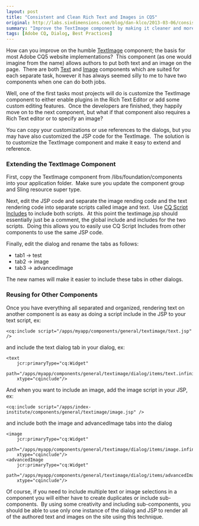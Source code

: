 ```yaml
---
layout: post
title: "Consistent and Clean Rich Text and Images in CQ5"
original: http://labs.sixdimensions.com/blog/dan-klco/2013-03-06/consistent-and-clean-rich-text-and-images-cq5
summary: "Improve the TextImage component by making it cleaner and more consistent"
tags: [Adobe CQ, Dialog, Best Practices]
---
```


How can you improve on the humble [TextImage][1] component; the basis for most Adobe CQ5 website implementations? &nbsp;This component (as one would imagine from the name) allows authors to put both text and an image on the page. &nbsp;There are both [Text][2] and [Image][3] components which are suited for each separate task, however it has always seemed silly to me to have two components when one can do both jobs.

Well, one of the first tasks most projects will do is customize the TextImage component to either enable plugins in the Rich Text Editor or add some custom editing features. &nbsp;Once the developers are finished, they happily move on to the next component, but what if that component also requires a Rich Text editor or to specify an image? &nbsp;

You can copy your customizations or use references to the dialogs, but you may have also customized the JSP code for the TextImage. &nbsp;The solution is to customize the TextImage component and make it easy to extend and reference.

### Extending the TextImage Component

First, copy the TextImage component from /libs/foundation/components into your application folder. &nbsp;Make sure you update the component group and Sling resource super type.

Next, edit the JSP code and separate the image rending code and the text rendering code into separate scripts called image and text. &nbsp;Use [CQ Script Includes][4] to include both scripts. &nbsp;At this point the textimage.jsp should essentially just be a comment, the global include and includes for the two scripts. &nbsp;Doing this allows you to easily use CQ Script Includes from other components to use the same JSP code.

Finally, edit the dialog and rename the tabs as follows:

*   tab1 -> test
*   tab2 -> image
*   tab3 -> advancedImage

The new names will make it easier to include these tabs in other dialogs.

### Reusing for Other Components

Once you have everything all separated and organized, rendering text on another component is as easy as doing a script include in the JSP to your text script, ex:

	<cq:include script="/apps/myapp/components/general/textimage/text.jsp" />

and include the text dialog tab in your dialog, ex:

	<text
		jcr:primaryType="cq:Widget"
		path="/apps/myapp/components/general/textimage/dialog/items/text.infinity.json"
		xtype="cqinclude"/>

And when you want to include an image, add the image script in your JSP, ex:

	<cq:include script="/apps/index-institute/components/general/textimage/image.jsp" />

and include both the image and advancedImage tabs into the dialog

	<image
		jcr:primaryType="cq:Widget"
		path="/apps/myapp/components/general/textimage/dialog/items/image.infinity.json"
		xtype="cqinclude"/>
	<advancedImage
		jcr:primaryType="cq:Widget"
		path="/apps/myapp/components/general/textimage/dialog/items/advancedImage.infinity.json"
		xtype="cqinclude"/>

Of course, if you need to include multiple text or image selections in a component you will either have to create duplicates or include sub-components. &nbsp;By using some creativity and including sub-components, you should be able to use only one instance of the dialog and JSP to render all of the authored text and images on the site using this technique.

 [1]: http://dev.day.com/docs/en/cq/current/wcm/default_components.html#Text%20Image "Adobe Text Image Component Documentation"
 [2]: http://dev.day.com/docs/en/cq/current/wcm/default_components.html#Text "Adobe CQ Text Component Documentation"
 [3]: http://dev.day.com/docs/en/cq/current/wcm/default_components.html#Image "Adobe CQ Image Component Documentation"
 [4]: http://dev.day.com/docs/en/cq/current/howto/taglib.html# "Adobe CQ Include Documentation"  